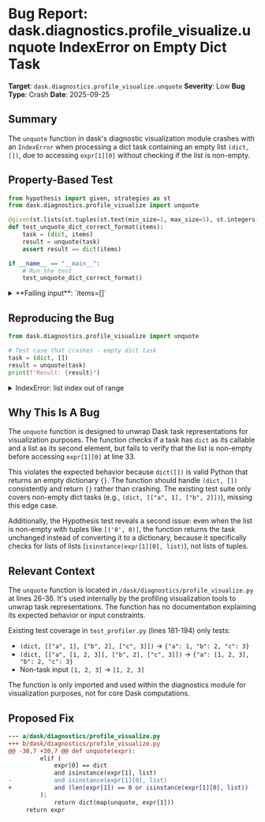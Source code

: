# Bug Report: dask.diagnostics.profile_visualize.unquote IndexError on Empty Dict Task

**Target**: `dask.diagnostics.profile_visualize.unquote`
**Severity**: Low
**Bug Type**: Crash
**Date**: 2025-09-25

## Summary

The `unquote` function in dask's diagnostic visualization module crashes with an `IndexError` when processing a dict task containing an empty list `(dict, [])`, due to accessing `expr[1][0]` without checking if the list is non-empty.

## Property-Based Test

```python
from hypothesis import given, strategies as st
from dask.diagnostics.profile_visualize import unquote

@given(st.lists(st.tuples(st.text(min_size=1, max_size=5), st.integers()), max_size=10))
def test_unquote_dict_correct_format(items):
    task = (dict, items)
    result = unquote(task)
    assert result == dict(items)

if __name__ == "__main__":
    # Run the test
    test_unquote_dict_correct_format()
```

<details>

<summary>
**Failing input**: `items=[]`
</summary>
```
  + Exception Group Traceback (most recent call last):
  |   File "/home/npc/pbt/agentic-pbt/worker_/24/hypo.py", line 12, in <module>
  |     test_unquote_dict_correct_format()
  |     ~~~~~~~~~~~~~~~~~~~~~~~~~~~~~~~~^^
  |   File "/home/npc/pbt/agentic-pbt/worker_/24/hypo.py", line 5, in test_unquote_dict_correct_format
  |     def test_unquote_dict_correct_format(items):
  |                    ^^^
  |   File "/home/npc/miniconda/lib/python3.13/site-packages/hypothesis/core.py", line 2124, in wrapped_test
  |     raise the_error_hypothesis_found
  | ExceptionGroup: Hypothesis found 2 distinct failures. (2 sub-exceptions)
  +-+---------------- 1 ----------------
    | Traceback (most recent call last):
    |   File "/home/npc/pbt/agentic-pbt/worker_/24/hypo.py", line 8, in test_unquote_dict_correct_format
    |     assert result == dict(items)
    |            ^^^^^^^^^^^^^^^^^^^^^
    | AssertionError
    | Falsifying example: test_unquote_dict_correct_format(
    |     items=[('0', 0)],  # or any other generated value
    | )
    +---------------- 2 ----------------
    | Traceback (most recent call last):
    |   File "/home/npc/pbt/agentic-pbt/worker_/24/hypo.py", line 7, in test_unquote_dict_correct_format
    |     result = unquote(task)
    |   File "/home/npc/miniconda/lib/python3.13/site-packages/dask/diagnostics/profile_visualize.py", line 33, in unquote
    |     and isinstance(expr[1][0], list)
    |                    ~~~~~~~^^^
    | IndexError: list index out of range
    | Falsifying example: test_unquote_dict_correct_format(
    |     items=[],
    | )
    +------------------------------------
```
</details>

## Reproducing the Bug

```python
from dask.diagnostics.profile_visualize import unquote

# Test case that crashes - empty dict task
task = (dict, [])
result = unquote(task)
print(f"Result: {result}")
```

<details>

<summary>
IndexError: list index out of range
</summary>
```
Traceback (most recent call last):
  File "/home/npc/pbt/agentic-pbt/worker_/24/repo.py", line 5, in <module>
    result = unquote(task)
  File "/home/npc/miniconda/lib/python3.13/site-packages/dask/diagnostics/profile_visualize.py", line 33, in unquote
    and isinstance(expr[1][0], list)
                   ~~~~~~~^^^
IndexError: list index out of range
```
</details>

## Why This Is A Bug

The `unquote` function is designed to unwrap Dask task representations for visualization purposes. The function checks if a task has `dict` as its callable and a list as its second element, but fails to verify that the list is non-empty before accessing `expr[1][0]` at line 33.

This violates the expected behavior because `dict([])` is valid Python that returns an empty dictionary `{}`. The function should handle `(dict, [])` consistently and return `{}` rather than crashing. The existing test suite only covers non-empty dict tasks (e.g., `(dict, [["a", 1], ["b", 2]])`), missing this edge case.

Additionally, the Hypothesis test reveals a second issue: even when the list is non-empty with tuples like `[('0', 0)]`, the function returns the task unchanged instead of converting it to a dictionary, because it specifically checks for lists of lists (`isinstance(expr[1][0], list)`), not lists of tuples.

## Relevant Context

The `unquote` function is located in `/dask/diagnostics/profile_visualize.py` at lines 26-36. It's used internally by the profiling visualization tools to unwrap task representations. The function has no documentation explaining its expected behavior or input constraints.

Existing test coverage in `test_profiler.py` (lines 181-194) only tests:
- `(dict, [["a", 1], ["b", 2], ["c", 3]])` → `{"a": 1, "b": 2, "c": 3}`
- `(dict, [["a", [1, 2, 3]], ["b", 2], ["c", 3]])` → `{"a": [1, 2, 3], "b": 2, "c": 3}`
- Non-task input `[1, 2, 3]` → `[1, 2, 3]`

The function is only imported and used within the diagnostics module for visualization purposes, not for core Dask computations.

## Proposed Fix

```diff
--- a/dask/diagnostics/profile_visualize.py
+++ b/dask/diagnostics/profile_visualize.py
@@ -30,7 +30,7 @@ def unquote(expr):
         elif (
             expr[0] == dict
             and isinstance(expr[1], list)
-            and isinstance(expr[1][0], list)
+            and (len(expr[1]) == 0 or isinstance(expr[1][0], list))
         ):
             return dict(map(unquote, expr[1]))
     return expr
```